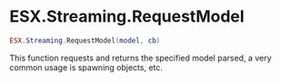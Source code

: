 # ESX.Streaming.RequestModel

```lua
ESX.Streaming.RequestModel(model, cb)
```

This function requests and returns the specified model parsed, a very common usage is spawning objects, etc.
